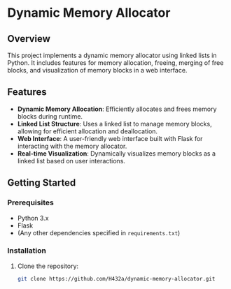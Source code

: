 # Dynamic Memory Allocator

## Overview
This project implements a dynamic memory allocator using linked lists in Python. It includes features for memory allocation, freeing, merging of free blocks, and visualization of memory blocks in a web interface.

## Features
- **Dynamic Memory Allocation**: Efficiently allocates and frees memory blocks during runtime.
- **Linked List Structure**: Uses a linked list to manage memory blocks, allowing for efficient allocation and deallocation.
- **Web Interface**: A user-friendly web interface built with Flask for interacting with the memory allocator.
- **Real-time Visualization**: Dynamically visualizes memory blocks as a linked list based on user interactions.

## Getting Started

### Prerequisites
- Python 3.x
- Flask
- (Any other dependencies specified in `requirements.txt`)

### Installation
1. Clone the repository:
   ```bash
   git clone https://github.com/H432a/dynamic-memory-allocator.git

